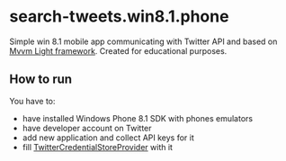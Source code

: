 # search-tweets.win8.1.phone
Simple win 8.1 mobile app communicating with Twitter API and based on [Mvvm Light framework](http://www.mvvmlight.net/). Created for educational purposes.

## How to run
You have to:
* have installed Windows Phone 8.1 SDK with phones emulators
* have developer account on Twitter
 * add new application and collect API keys for it
 * fill [TwitterCredentialStoreProvider](https://github.com/michalczukm/search-tweets.win8.1.phone/blob/master/ComicsBooks_WinPhone/Services/TwitterCredentialStoreProvider.cs) with it
